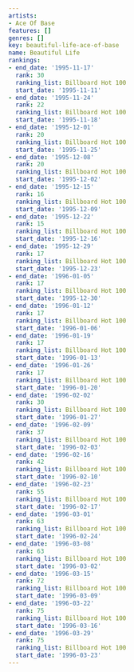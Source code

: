 ```yaml
---
artists:
- Ace Of Base
features: []
genres: []
key: beautiful-life-ace-of-base
name: Beautiful Life
rankings:
- end_date: '1995-11-17'
  rank: 30
  ranking_list: Billboard Hot 100
  start_date: '1995-11-11'
- end_date: '1995-11-24'
  rank: 22
  ranking_list: Billboard Hot 100
  start_date: '1995-11-18'
- end_date: '1995-12-01'
  rank: 20
  ranking_list: Billboard Hot 100
  start_date: '1995-11-25'
- end_date: '1995-12-08'
  rank: 20
  ranking_list: Billboard Hot 100
  start_date: '1995-12-02'
- end_date: '1995-12-15'
  rank: 16
  ranking_list: Billboard Hot 100
  start_date: '1995-12-09'
- end_date: '1995-12-22'
  rank: 15
  ranking_list: Billboard Hot 100
  start_date: '1995-12-16'
- end_date: '1995-12-29'
  rank: 17
  ranking_list: Billboard Hot 100
  start_date: '1995-12-23'
- end_date: '1996-01-05'
  rank: 17
  ranking_list: Billboard Hot 100
  start_date: '1995-12-30'
- end_date: '1996-01-12'
  rank: 17
  ranking_list: Billboard Hot 100
  start_date: '1996-01-06'
- end_date: '1996-01-19'
  rank: 17
  ranking_list: Billboard Hot 100
  start_date: '1996-01-13'
- end_date: '1996-01-26'
  rank: 17
  ranking_list: Billboard Hot 100
  start_date: '1996-01-20'
- end_date: '1996-02-02'
  rank: 30
  ranking_list: Billboard Hot 100
  start_date: '1996-01-27'
- end_date: '1996-02-09'
  rank: 37
  ranking_list: Billboard Hot 100
  start_date: '1996-02-03'
- end_date: '1996-02-16'
  rank: 42
  ranking_list: Billboard Hot 100
  start_date: '1996-02-10'
- end_date: '1996-02-23'
  rank: 55
  ranking_list: Billboard Hot 100
  start_date: '1996-02-17'
- end_date: '1996-03-01'
  rank: 63
  ranking_list: Billboard Hot 100
  start_date: '1996-02-24'
- end_date: '1996-03-08'
  rank: 63
  ranking_list: Billboard Hot 100
  start_date: '1996-03-02'
- end_date: '1996-03-15'
  rank: 72
  ranking_list: Billboard Hot 100
  start_date: '1996-03-09'
- end_date: '1996-03-22'
  rank: 75
  ranking_list: Billboard Hot 100
  start_date: '1996-03-16'
- end_date: '1996-03-29'
  rank: 75
  ranking_list: Billboard Hot 100
  start_date: '1996-03-23'
---
```


